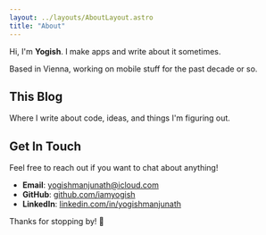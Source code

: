 ```yaml
---
layout: ../layouts/AboutLayout.astro
title: "About"
---
```


Hi, I'm **Yogish**. I make apps and write about it sometimes.

Based in Vienna, working on mobile stuff for the past decade or so.

## This Blog

Where I write about code, ideas, and things I'm figuring out.

## Get In Touch

Feel free to reach out if you want to chat about anything!

- **Email**: [yogishmanjunath@icloud.com](mailto:yogishmanjunath@icloud.com)
- **GitHub**: [github.com/iamyogish](https://github.com/iamyogish)
- **LinkedIn**: [linkedin.com/in/yogishmanjunath](https://www.linkedin.com/in/yogish-manjunath/)

Thanks for stopping by! 🚀
